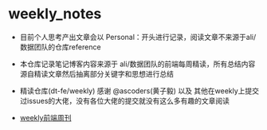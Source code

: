 # weekly_notes

- 目前个人思考产出文章会以 Personal：开头进行记录，阅读文章不来源于ali/数据团队的仓库reference

- 本仓库记录笔记博客内容来源于 ali/数据团队的前端每周精读，所有总结内容源自精读文章然后抽离部分关键字和思想进行总结

- 精读仓库(dt-fe/weekly) 感谢 @ascoders(黄子毅) 以及 其他在weekly上提交过issues的大佬，没有各位大佬的提交就没有这么多有趣的文章阅读

- [weekly前端周刊](https://github.com/dt-fe/weekly)
